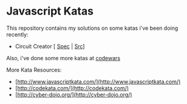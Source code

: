 Javascript Katas
================

This repository contains my solutions on some katas i've been doing recently:

- Circuit Creator [ [Spec](https://github.com/juanmaguitar/katas-javascript/master/circuit-creator/spec/CircuitCreatorSpec.js) | [Src](https://github.com/juanmaguitar/katas-javascript/master/circuit-creator/src/CircuitCreator.js)]

Also, i've done some more katas at [codewars](http://www.codewars.com/users/juanmaguitar)

More Kata Resources:

- [http://www.javascriptkata.com/](http://www.javascriptkata.com/)
- [http://codekata.com/](http://codekata.com/)
- [http://cyber-dojo.org/](http://cyber-dojo.org/)